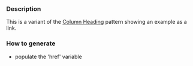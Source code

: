 ### Description
This is a variant of the [Column Heading](./?p=atoms-column-heading) pattern showing an example as a link.

### How to generate
* populate the 'href' variable
